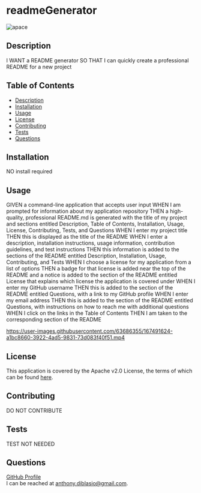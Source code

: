 # readmeGenerator
![apace](https://img.shields.io/badge/license-Apache%20License%202.0-blue)
## Description
I WANT a README generator
SO THAT I can quickly create a professional README for a new project
## Table of Contents
* [Description](#description)
* [Installation](#installation)
* [Usage](#usage)
* [License](#license)
* [Contributing](#contributing)
* [Tests](#tests)
* [Questions](#questions)
## Installation
NO install required
## Usage
GIVEN a command-line application that accepts user input
WHEN I am prompted for information about my application repository
THEN a high-quality, professional README.md is generated with the title of my project and sections entitled Description, Table of Contents, Installation, Usage, License, Contributing, Tests, and Questions
WHEN I enter my project title
THEN this is displayed as the title of the README
WHEN I enter a description, installation instructions, usage information, contribution guidelines, and test instructions
THEN this information is added to the sections of the README entitled Description, Installation, Usage, Contributing, and Tests
WHEN I choose a license for my application from a list of options
THEN a badge for that license is added near the top of the README and a notice is added to the section of the README entitled License that explains which license the application is covered under
WHEN I enter my GitHub username
THEN this is added to the section of the README entitled Questions, with a link to my GitHub profile
WHEN I enter my email address
THEN this is added to the section of the README entitled Questions, with instructions on how to reach me with additional questions
WHEN I click on the links in the Table of Contents
THEN I am taken to the corresponding section of the README





https://user-images.githubusercontent.com/63686355/167491624-a1bc8660-3922-4ad5-9831-73d083f40f51.mp4



## License

This application is covered by the Apache v2.0 License, the terms of which can be found [here](https://www.apache.org/licenses/LICENSE-2.0.txt).
    
## Contributing
DO NOT CONTRIBUTE
## Tests
TEST NOT NEEDED
## Questions
[GitHub Profile](https://github.com/AnthonyDiBlasio/)  
I can be reached at anthony.diblasio@gmail.com.


